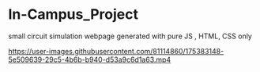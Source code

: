 # In-Campus_Project
small circuit simulation webpage generated with pure JS , HTML, CSS only 

https://user-images.githubusercontent.com/81114860/175383148-5e509639-29c5-4b6b-b940-d53a9c6d1a63.mp4

